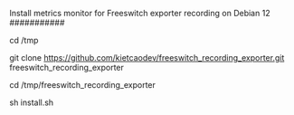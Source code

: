 Install metrics monitor for Freeswitch exporter recording on Debian 12
###########

cd /tmp

git clone https://github.com/kietcaodev/freeswitch_recording_exporter.git freeswitch_recording_exporter

cd /tmp/freeswitch_recording_exporter

sh install.sh
